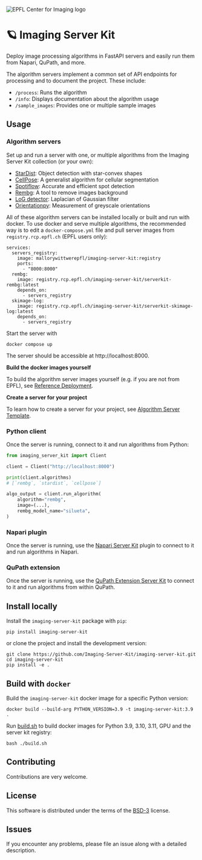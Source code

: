 ![EPFL Center for Imaging logo](https://imaging.epfl.ch/resources/logo-for-gitlab.svg)
# 🪐 Imaging Server Kit

Deploy image processing algorithms in FastAPI servers and easily run them from Napari, QuPath, and more.

The algorithm servers implement a common set of API endpoints for processing and to document the project. These include:
  - `/process`: Runs the algorithm
  - `/info`: Displays documentation about the algorithm usage
  - `/sample_images`: Provides one or multiple sample images

## Usage

### Algorithm servers

Set up and run a server with one, or multiple algorithms from the Imaging Server Kit collection (or your own):

  - [StarDist](https://github.com/Imaging-Server-Kit/serverkit-stardist): Object detection with star-convex shapes
  - [CellPose](https://github.com/Imaging-Server-Kit/serverkit-cellpose): A generalist algorithm for cellular segmentation
  - [Spotiflow](https://github.com/Imaging-Server-Kit/serverkit-spotiflow): Accurate and efficient spot detection
  - [Rembg](https://github.com/Imaging-Server-Kit/serverkit-rembg): A tool to remove images background
  - [LoG detector](https://github.com/Imaging-Server-Kit/serverkit-skimage-LoG): Laplacian of Gaussian filter
  - [Orientationpy](https://github.com/Imaging-Server-Kit/serverkit-orientationpy): Measurement of greyscale orientations
<!-- - [Tau Fibrils Detector](https://github.com/Imaging-Server-Kit/serverkit-tau-fibrils-yolo) -->

All of these algorithm servers can be installed locally or built and run with docker. To use docker and serve multiple algorithms, the recommended way is to edit a `docker-compose.yml` file and pull server images from `registry.rcp.epfl.ch` (EPFL users only):

```{docker-compose.yml}
services:
  servers_registry:
    image: mallorywittwerepfl/imaging-server-kit:registry
    ports:
      - "8000:8000"
  rembg:
    image: registry.rcp.epfl.ch/imaging-server-kit/serverkit-rembg:latest
    depends_on:
      - servers_registry
  skimage-log:
    image: registry.rcp.epfl.ch/imaging-server-kit/serverkit-skimage-log:latest
    depends_on:
      - servers_registry
```

Start the server with

```
docker compose up
```

The server should be accessible at http://localhost:8000.

**Build the docker images yourself**

To build the algorithm server images yourself (e.g. if you are not from EPFL), see [Reference Deployment](https://github.com/Imaging-Server-Kit/serverkit-deploy-docker).

**Create a server for your project**

To learn how to create a server for your project, see [Algorithm Server Template](https://github.com/Imaging-Server-Kit/cookiecutter-serverkit).

### Python client

Once the server is running, connect to it and run algorithms from Python:

```python
from imaging_server_kit import Client

client = Client("http://localhost:8000")

print(client.algorithms)
# [`rembg`, `stardist`, `cellpose`]

algo_output = client.run_algorithm(
    algorithm="rembg",
    image=(...),
    rembg_model_name="silueta",
)
```

### Napari plugin

Once the server is running, use the [Napari Server Kit](https://github.com/Imaging-Server-Kit/napari-serverkit) plugin to connect to it and run algorithms in Napari.

### QuPath extension

Once the server is running, use the [QuPath Extension Server Kit](https://github.com/Imaging-Server-Kit/qupath-extension-serverkit) to connect to it and run algorithms from within QuPath.

## Install locally

Install the `imaging-server-kit` package with `pip`:

```
pip install imaging-server-kit
```

or clone the project and install the development version:

```
git clone https://github.com/Imaging-Server-Kit/imaging-server-kit.git
cd imaging-server-kit
pip install -e .
```

## Build with `docker`

Build the `imaging-server-kit` docker image for a specific Python version:

```
docker build --build-arg PYTHON_VERSION=3.9 -t imaging-server-kit:3.9 .
```

Run [build.sh](./build.sh) to build docker images for Python 3.9, 3.10, 3.11, GPU and the server kit registry:

```
bash ./build.sh
```

## Contributing

Contributions are very welcome.

## License

This software is distributed under the terms of the [BSD-3](http://opensource.org/licenses/BSD-3-Clause) license.

## Issues

If you encounter any problems, please file an issue along with a detailed description.
